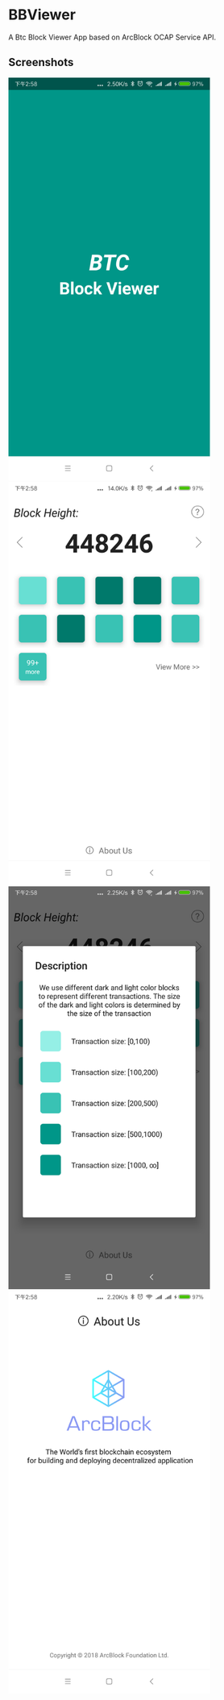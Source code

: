 # BBViewer
A Btc Block Viewer App based on ArcBlock OCAP Service API.

## Screenshots

<div align=left><img width="400" src="https://github.com/NateRobinson/BBViewer/blob/master/pics/1.png?raw=true"/></div>
<div align=left><img width="400" src="https://github.com/NateRobinson/BBViewer/blob/master/pics/2.png?raw=true"/></div>
<div align=left><img width="400" src="https://github.com/NateRobinson/BBViewer/blob/master/pics/3.png?raw=true"/></div>
<div align=left><img width="400" src="https://github.com/NateRobinson/BBViewer/blob/master/pics/4.png?raw=true"/></div>
